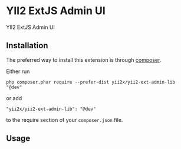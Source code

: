 YII2 ExtJS Admin UI
===================
YII2 ExtJS Admin UI

Installation
------------

The preferred way to install this extension is through [composer](http://getcomposer.org/download/).

Either run

```
php composer.phar require --prefer-dist yii2x/yii2-ext-admin-lib "@dev"
```

or add

```
"yii2x/yii2-ext-admin-lib": "@dev"
```

to the require section of your `composer.json` file.


Usage
-----
